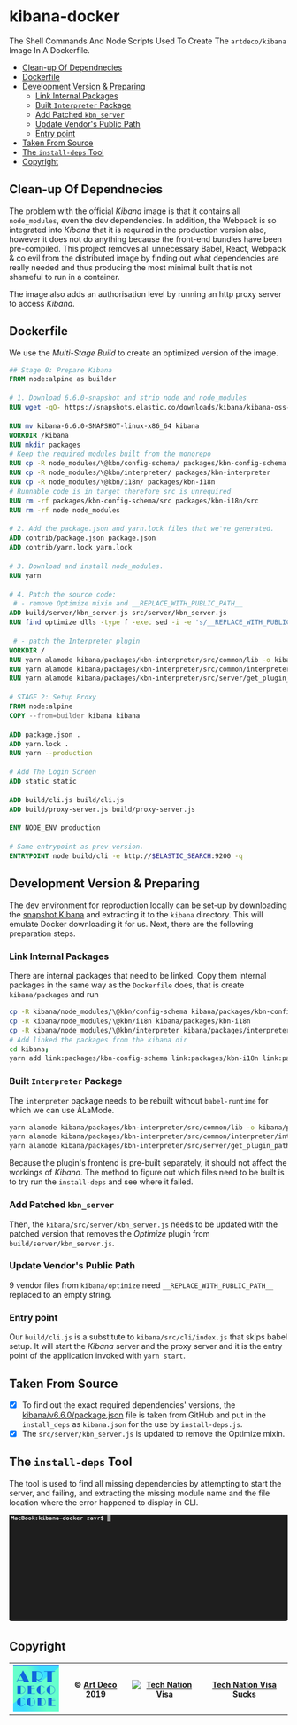 # kibana-docker

The Shell Commands And Node Scripts Used To Create The `artdeco/kibana` Image In A Dockerfile.

- [Clean-up Of Dependnecies](#clean-up-of-dependnecies)
- [Dockerfile](#dockerfile)
- [Development Version & Preparing](#development-version--preparing)
  * [Link Internal Packages](#link-internal-packages)
  * [Built `Interpreter` Package](#built-interpreter-package)
  * [Add Patched `kbn_server`](#add-patched-kbn_server)
  * [Update Vendor's Public Path](#update-vendors-public-path)
  * [Entry point](#entry-point)
- [Taken From Source](#taken-from-source)
- [The `install-deps` Tool](#the-install-deps-tool)
- [Copyright](#copyright)

## Clean-up Of Dependnecies

The problem with the official _Kibana_ image is that it contains all `node_modules`, even the dev dependencies. In addition, the Webpack is so integrated into _Kibana_ that it is required in the production version also, however it does not do anything because the front-end bundles have been pre-compiled. This project removes all unnecessary Babel, React, Webpack & co evil from the distributed image by finding out what dependencies are really needed and thus producing the most minimal built that is not shameful to run in a container.

The image also adds an authorisation level by running an http proxy server to access _Kibana_.

## Dockerfile

We use the *Multi-Stage Build* to create an optimized version of the image.

```Dockerfile
## Stage 0: Prepare Kibana
FROM node:alpine as builder

# 1. Download 6.6.0-snapshot and strip node and node_modules
RUN wget -qO- https://snapshots.elastic.co/downloads/kibana/kibana-oss-6.6.0-SNAPSHOT-linux-x86_64.tar.gz | tar xz

RUN mv kibana-6.6.0-SNAPSHOT-linux-x86_64 kibana
WORKDIR /kibana
RUN mkdir packages
# Keep the required modules built from the monorepo
RUN cp -R node_modules/\@kbn/config-schema/ packages/kbn-config-schema
RUN cp -R node_modules/\@kbn/interpreter/ packages/kbn-interpreter
RUN cp -R node_modules/\@kbn/i18n/ packages/kbn-i18n
# Runnable code is in target therefore src is unrequired
RUN rm -rf packages/kbn-config-schema/src packages/kbn-i18n/src
RUN rm -rf node node_modules

# 2. Add the package.json and yarn.lock files that we've generated.
ADD contrib/package.json package.json
ADD contrib/yarn.lock yarn.lock

# 3. Download and install node_modules.
RUN yarn

# 4. Patch the source code:
 # - remove Optimize mixin and __REPLACE_WITH_PUBLIC_PATH__
ADD build/server/kbn_server.js src/server/kbn_server.js
RUN find optimize dlls -type f -exec sed -i -e 's/__REPLACE_WITH_PUBLIC_PATH__//g' {} \;

 # - patch the Interpreter plugin
WORKDIR /
RUN yarn alamode kibana/packages/kbn-interpreter/src/common/lib -o kibana/packages/kbn-interpreter/target/common/lib -s
RUN yarn alamode kibana/packages/kbn-interpreter/src/common/interpreter/interpret.js -o kibana/packages/kbn-interpreter/target/common/interpreter -s
RUN yarn alamode kibana/packages/kbn-interpreter/src/server/get_plugin_paths.js -o kibana/packages/kbn-interpreter/target/server -s

# STAGE 2: Setup Proxy
FROM node:alpine
COPY --from=builder kibana kibana

ADD package.json .
ADD yarn.lock .
RUN yarn --production

# Add The Login Screen
ADD static static

ADD build/cli.js build/cli.js
ADD build/proxy-server.js build/proxy-server.js

ENV NODE_ENV production

# Same entrypoint as prev version.
ENTRYPOINT node build/cli -e http://$ELASTIC_SEARCH:9200 -q
```

## Development Version & Preparing

The dev environment for reproduction locally can be set-up by downloading the [snapshot Kibana](https://snapshots.elastic.co/downloads/kibana/kibana-oss-6.6.0-SNAPSHOT-linux-x86_64.tar.gz) and extracting it to the `kibana` directory. This will emulate Docker downloading it for us. Next, there are the following preparation steps.

### Link Internal Packages

There are internal packages that need to be linked. Copy them internal packages in the same way as the `Dockerfile` does, that is create `kibana/packages` and run

```sh
cp -R kibana/node_modules/\@kbn/config-schema kibana/packages/kbn-config-schema
cp -R kibana/node_modules/\@kbn/i18n kibana/packages/kbn-i18n
cp -R kibana/node_modules/\@kbn/interpreter kibana/packages/interpreter
# Add linked the packages from the kibana dir
cd kibana;
yarn add link:packages/kbn-config-schema link:packages/kbn-i18n link:packages/kbn-interpreter/
```

### Built `Interpreter` Package

The `interpreter` package needs to be rebuilt without `babel-runtime` for which we can use ÀLaMode.

```sh
yarn alamode kibana/packages/kbn-interpreter/src/common/lib -o kibana/packages/kbn-interpreter/target/common/lib -s
yarn alamode kibana/packages/kbn-interpreter/src/common/interpreter/interpret.js -o kibana/packages/kbn-interpreter/target/common/interpreter -s
yarn alamode kibana/packages/kbn-interpreter/src/server/get_plugin_paths.js -o kibana/packages/kbn-interpreter/target/server -s
```

Because the plugin's frontend is pre-built separately, it should not affect the workings of _Kibana_. The method to figure out which files need to be built is to try run the `install-deps` and see where it failed.

### Add Patched `kbn_server`

Then, the `kibana/src/server/kbn_server.js` needs to be updated with the patched version that removes the _Optimize_ plugin from `build/server/kbn_server.js`.

### Update Vendor's Public Path

9 vendor files from `kibana/optimize` need `__REPLACE_WITH_PUBLIC_PATH__` replaced to an empty string.

### Entry point

Our `build/cli.js` is a substitute to `kibana/src/cli/index.js` that skips babel setup. It will start the _Kibana_ server and the proxy server and it is the entry point of the application invoked with `yarn start`.

## Taken From Source

- [x] To find out the exact required dependencies' versions, the [kibana/v6.6.0/package.json](https://raw.githubusercontent.com/elastic/kibana/v6.6.0/package.json) file is taken from GitHub and put in the `install_deps` as `kibana.json` for the use by `install-deps.js`.
- [x] The `src/server/kbn_server.js` is updated to remove the Optimize mixin.

## The `install-deps` Tool

The tool is used to find all missing dependencies by attempting to start the server, and failing, and extracting the missing module name and the file location where the error happened to display in CLI.

![install-deps running](doc/tool.gif)

## Copyright

<table>
  <tr>
    <th>
      <a href="https://artd.eco">
        <img src="https://raw.githubusercontent.com/wrote/wrote/master/images/artdeco.png" alt="Art Deco" />
      </a>
    </th>
    <th>
      © <a href="https://artd.eco">Art Deco</a>  
      2019
    </th>
    <th>
      <a href="https://www.technation.sucks" title="Tech Nation Visa">
        <img src="https://raw.githubusercontent.com/artdecoweb/www.technation.sucks/master/anim.gif" alt="Tech Nation Visa" />
      </a>
    </th>
    <th>
      <a href="https://www.technation.sucks">Tech Nation Visa Sucks</a>
    </th>
  </tr>
</table>